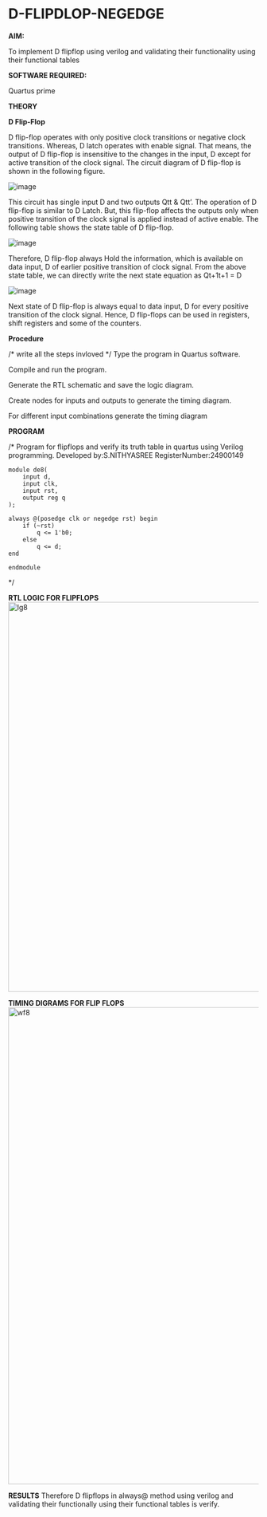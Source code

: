 # D-FLIPDLOP-NEGEDGE

**AIM:**

To implement  D flipflop using verilog and validating their functionality using their functional tables

**SOFTWARE REQUIRED:**

Quartus prime

**THEORY**

**D Flip-Flop**

D flip-flop operates with only positive clock transitions or negative clock transitions. Whereas, D latch operates with enable signal. That means, the output of D flip-flop is insensitive to the changes in the input, D except for active transition of the clock signal. The circuit diagram of D flip-flop is shown in the following figure.

![image](https://github.com/naavaneetha/D-FLIPDLOP-NEGEDGE/assets/154305477/48c81fe8-bc3f-40e7-95e2-519fc155ad51)

This circuit has single input D and two outputs Qtt & Qtt’. The operation of D flip-flop is similar to D Latch. But, this flip-flop affects the outputs only when positive transition of the clock signal is applied instead of active enable. The following table shows the state table of D flip-flop.

![image](https://github.com/naavaneetha/D-FLIPDLOP-NEGEDGE/assets/154305477/e5f3fda7-68ec-4a3a-a0a4-cf6f9cc4ab55)

Therefore, D flip-flop always Hold the information, which is available on data input, D of earlier positive transition of clock signal. From the above state table, we can directly write the next state equation as Qt+1t+1 = D

![image](https://github.com/naavaneetha/D-FLIPDLOP-NEGEDGE/assets/154305477/8592c0d8-2917-4142-91b9-d6c30dd891d2)

Next state of D flip-flop is always equal to data input, D for every positive transition of the clock signal. Hence, D flip-flops can be used in registers, shift registers and some of the counters.

**Procedure**

/* write all the steps invloved */
Type the program in Quartus software.

Compile and run the program.

Generate the RTL schematic and save the logic diagram.

Create nodes for inputs and outputs to generate the timing diagram.

For different input combinations generate the timing diagram

**PROGRAM**

/* Program for flipflops and verify its truth table in quartus using Verilog programming.
Developed by:S.NITHYASREE
RegisterNumber:24900149

```
module de8(
    input d,    
    input clk,  
    input rst, 
    output reg q 
);

always @(posedge clk or negedge rst) begin
    if (~rst)    
        q <= 1'b0; 
    else
        q <= d;   
end

endmodule

````
*/

**RTL LOGIC FOR FLIPFLOPS**
<img width="782" alt="lg8" src="https://github.com/user-attachments/assets/03d17599-1b26-4383-84d3-bca8e55b74f4" />

**TIMING DIGRAMS FOR FLIP FLOPS**
<img width="957" alt="wf8" src="https://github.com/user-attachments/assets/4c1ba682-0be4-48fe-8c98-976ca20183d0" />


**RESULTS**
Therefore D flipflops in always@ method using verilog and validating their functionally using their functional tables is verify.
